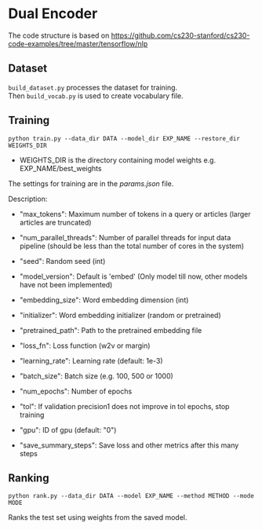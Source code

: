 # Dual Encoder

The code structure is based on https://github.com/cs230-stanford/cs230-code-examples/tree/master/tensorflow/nlp

## Dataset

`build_dataset.py` processes the dataset for training.  
Then `build_vocab.py` is used to create vocabulary file.

## Training

```
python train.py --data_dir DATA --model_dir EXP_NAME --restore_dir WEIGHTS_DIR
```
  - WEIGHTS_DIR is the directory containing model weights e.g. EXP_NAME/best_weights

The settings for training are in the *params.json* file.

Description:

  - "max_tokens": Maximum number of tokens in a query or articles (larger articles are truncated)
  - "num_parallel_threads": Number of parallel threads for input data pipeline (should be less
  than the total number of cores in the system)
  - "seed": Random seed (int)
  - "model_version": Default is 'embed' (Only model till now, other models have not been implemented)
  - "embedding_size": Word embedding dimension (int)
  - "initializer": Word embedding initializer (random or pretrained)
  - "pretrained_path": Path to the pretrained embedding file

  - "loss_fn": Loss function (w2v or margin)
  - "learning_rate": Learning rate (default: 1e-3)
  - "batch_size": Batch size (e.g. 100, 500 or 1000)
  - "num_epochs": Number of epochs
  - "tol": If validation precision1 does not improve in tol epochs, stop training
  - "gpu": ID of gpu (default: "0")

  - "save_summary_steps": Save loss and other metrics after this many steps


## Ranking

```
python rank.py --data_dir DATA --model EXP_NAME --method METHOD --mode MODE
```

Ranks the test set using weights from the saved model.

